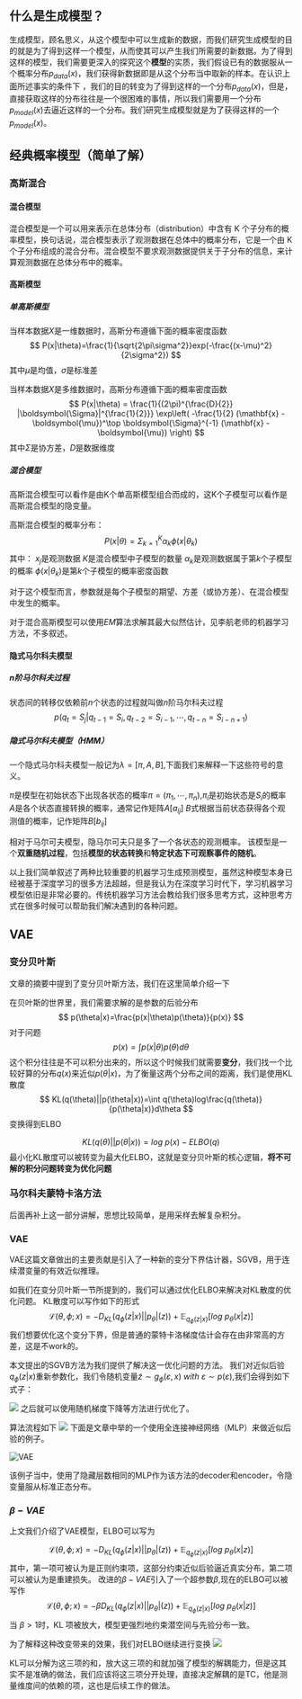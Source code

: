 
## 什么是生成模型？

生成模型，顾名思义，从这个模型中可以生成新的数据，而我们研究生成模型的目的就是为了得到这样一个模型，从而使其可以产生我们所需要的新数据。为了得到这样的模型，我们需要更深入的探究这个**模型**的实质，我们假设已有的数据服从一个概率分布$p_{data}(x)$，我们获得新数据即是从这个分布当中取新的样本。在认识上面所述事实的条件下 ，我们的目的转变为了得到这样的一个分布$p_{data}(x)$，但是，直接获取这样的分布往往是一个很困难的事情，所以我们需要用一个分布$p_{model}(x)$去逼近这样的一个分布。我们研究生成模型就是为了获得这样的一个$p_{model}(x)$。

## 经典概率模型（简单了解）
### 高斯混合

#### 混合模型
混合模型是一个可以用来表示在总体分布（distribution）中含有 K 个子分布的概率模型，换句话说，混合模型表示了观测数据在总体中的概率分布，它是一个由 K 个子分布组成的混合分布。混合模型不要求观测数据提供关于子分布的信息，来计算观测数据在总体分布中的概率。
#### 高斯模型
##### 单高斯模型
当样本数据$X$是一维数据时，高斯分布遵循下面的概率密度函数
$$
P(x|\theta)=\frac{1}{\sqrt{2\pi\sigma^2}}exp(-\frac{(x-\mu)^2}{2\sigma^2})
$$
其中$\mu$是均值，$\sigma$是标准差

当样本数据$X$是多维数据时，高斯分布遵循下面的概率密度函数
$$
P(x|\theta) = \frac{1}{(2\pi)^{\frac{D}{2}} |\boldsymbol{\Sigma}|^{\frac{1}{2}}} 
\exp\left(
    -\frac{1}{2} (\mathbf{x} - \boldsymbol{\mu})^\top 
    \boldsymbol{\Sigma}^{-1} 
    (\mathbf{x} - \boldsymbol{\mu})
\right)
$$
其中$\Sigma$是协方差，$D$是数据维度

##### 混合模型

高斯混合模型可以看作是由K个单高斯模型组合而成的，这K个子模型可以看作是高斯混合模型的隐变量。

高斯混合模型的概率分布：
$$
P(x|\theta)=\Sigma_{k=1}^K\alpha_k\phi(x|\theta_k)
$$
其中：
$x_j$是观测数据
$K$是混合模型中子模型的数量
$\alpha_k$是观测数据属于第$k$个子模型的概率
$\phi(x|\theta_k)$是第$k$个子模型的概率密度函数

对于这个模型而言，参数就是每个子模型的期望、方差（或协方差）、在混合模型中发生的概率。

对于混合高斯模型可以使用$EM$算法求解其最大似然估计，见李航老师的机器学习方法，不多叙述。

#### 隐式马尔科夫模型

##### $n$阶马尔科夫过程
状态间的转移仅依赖前$n$个状态的过程就叫做$n$阶马尔科夫过程
$$
p(q_t=S_j|q_{t-1}=S_{i}, q_{t-2}=S_{i-1}, \cdots, q_{t-n}=S_{i-n+1})
$$
##### 隐式马尔科夫模型（HMM）

一个隐式马尔科夫模型一般记为$\lambda=[\pi, A, B]$,下面我们来解释一下这些符号的意义。

$\pi$是模型在初始状态下出现各状态的概率$\pi=(\pi_1, \cdots, \pi_n)$,$\pi_i$是初始状态是$S_i$的概率
$A$是各个状态直接转换的概率，通常记作矩阵$A[a_{ij}]$
$B$式根据当前状态获得各个观测值的概率，记作矩阵$B[b_{ij}]$

相对于马尔可夫模型，隐马尔可夫只是多了一个各状态的观测概率。
该模型是一个**双重随机过程**，包括**模型的状态转换**和**特定状态下可观察事件的随机**。


以上我们简单叙述了两种比较重要的机器学习生成预测模型，虽然这种模型本身已经被基于深度学习的很多方法超越，但是我认为在深度学习时代下，学习机器学习模型依旧是非常必要的。传统机器学习方法会教给我们很多思考方式，这种思考方式在很多时候可以帮助我们解决遇到的各种问题。

## VAE

### 变分贝叶斯

文章的摘要中提到了变分贝叶斯方法，我们在这里简单介绍一下

在贝叶斯的世界里，我们需要求解的是参数的后验分布
$$
p(\theta|x)=\frac{p(x|\theta)p(\theta)}{p(x)}
$$
对于问题
$$
p(x)=\int_{}p(x|\theta)p(\theta)d\theta
$$
这个积分往往是不可以积分出来的，所以这个时候我们就需要**变分**，我们找一个比较好算的分布$q(x)$来近似$p(\theta|x)$，为了衡量这两个分布之间的距离，我们是使用KL散度
$$
KL(q(\theta)||p(\theta|x))=\int q(\theta)log\frac{q(\theta)}{p(\theta|x)}d\theta
$$
变换得到ELBO

$$
KL(q(\theta)||p(\theta|x))=log\ p(x)-ELBO(q)
$$
最小化KL散度可以被转变为最大化ELBO，这就是变分贝叶斯的核心逻辑，**将不可解的积分问题转变为优化问题**

### 马尔科夫蒙特卡洛方法

后面再补上这一部分讲解，思想比较简单，是用采样去解复杂积分。

### VAE

VAE这篇文章做出的主要贡献是引入了一种新的变分下界估计器，SGVB，用于连续潜变量的有效近似推理。

如我们在变分贝叶斯一节所提到的，我们可以通过优化ELBO来解决对KL散度的优化问题。
KL散度可以写作如下的形式
$$
\mathcal{L}(\theta, \phi; x)=-D_{KL}(q_{\phi}(z|x)||p_{\theta}|(z))+\mathbb{E}_{q_{\phi}(z|x)}[log\ p_{\theta}(x|z)]
$$
我们想要优化这个变分下界，但是普通的蒙特卡洛梯度估计会存在由非常高的方差，这是不work的。

本文提出的SGVB方法为我们提供了解决这一优化问题的方法。
我们对近似后验$q_{\phi}(z|x)$重新参数化，我们令随机变量$\tilde{z}\sim g_{\phi}(\varepsilon,x)$ $with$ $\varepsilon\sim p(\varepsilon)$,我们会得到如下式子：

![](pic/final_result.png)
之后就可以使用随机梯度下降等方法进行优化了。

算法流程如下
![](pic/suanfa_VAE.png)
下面是文章中举的一个使用全连接神经网络（MLP）来做近似后验的例子。

![VAE](pic/VAE.png)

该例子当中，使用了隐藏层数相同的MLP作为该方法的decoder和encoder，令隐变量服从标准正态分布。

### $\beta-VAE$

上文我们介绍了VAE模型，ELBO可以写为

$$
\mathcal{L}(\theta, \phi; x)=-D_{KL}(q_{\phi}(z|x)||p_{\theta}|(z))+\mathbb{E}_{q_{\phi}(z|x)}[log\ p_{\theta}(x|z)]
$$
其中，第一项可被认为是正则约束项，这部分约束近似后验逼近真实分布，第二项可以被认为是重建损失。
改进的$\beta-VAE$引入了一个超参数$\beta$,现在的ELBO可以被写作
$$
\mathcal{L}(\theta, \phi; x)=-\beta D_{KL}(q_{\phi}(z|x)||p_{\theta}|(z))+\mathbb{E}_{q_{\phi}(z|x)}[log\ p_{\theta}(x|z)]
$$
当 $\beta > 1$时，KL 项被放大，模型更强烈地约束潜空间与先验分布一致。

为了解释这种改变带来的效果，我们对ELBO继续进行变换
![](pic/beta-VAE.png)

KL可以分解为这三项的和，放大这三项的和就加强了模型的解耦能力，但是这其实不是准确的做法，我们应该将这三项分开处理，直接决定解耦的是TC，他是测量维度间的依赖的项，这也是后续工作的做法。





